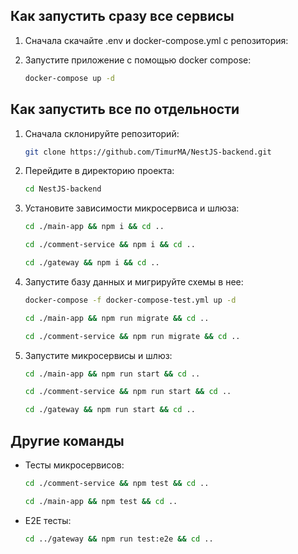 ## Как запустить сразу все сервисы

1. Сначала скачайте .env и docker-compose.yml с репозитория:

2. Запустите приложение с помощью docker compose:

   ```bash
   docker-compose up -d
   ```

## Как запустить все по отдельности

1. Сначала склонируйте репозиторий:

   ```bash
   git clone https://github.com/TimurMA/NestJS-backend.git
   ```

2. Перейдите в директорию проекта:

   ```bash
   cd NestJS-backend
   ```

3. Установите зависимости микросервиса и шлюза:

   ```bash
   cd ./main-app && npm i && cd ..
   ```

   ```bash
   cd ./comment-service && npm i && cd ..
   ```

   ```bash
   cd ./gateway && npm i && cd ..
   ```

4. Запустите базу данных и мигрируйте схемы в нее:

   ```bash
   docker-compose -f docker-compose-test.yml up -d
   ```

   ```bash
   cd ./main-app && npm run migrate && cd ..
   ```

   ```bash
   cd ./comment-service && npm run migrate && cd ..
   ```

5. Запустите микросервисы и шлюз:

   ```bash
   cd ./main-app && npm run start && cd ..
   ```

   ```bash
   cd ./comment-service && npm run start && cd ..
   ```

   ```bash
   cd ./gateway && npm run start && cd ..
   ```

## Другие команды

- Тесты микросервисов:

  ```bash
  cd ./comment-service && npm test && cd ..
  ```

  ```bash
  cd ./main-app && npm test && cd ..
  ```

- E2E тесты:

  ```bash
  cd ../gateway && npm run test:e2e && cd ..
  ```
